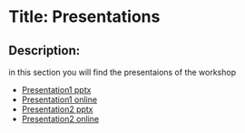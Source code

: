 # Title: Presentations



## Description: 
in this section you will find the presentaions of the workshop

* [Presentation1 pptx](https://github.com/youssefboutaleb/colorizeblack-whitephotos/blob/main/presentation.pptx)
* [Presentation1 online](https://docs.google.com/presentation/d/1_bRvicoxBW-6qKgf8_YvGHCadxwLtUI3TfTcsdKdURk/edit?usp=sharing)
* [Presentation2 pptx](https://github.com/youssefboutaleb/colorizeblack-whitephotos/blob/main/presentation.pptx)
* [Presentation2 online](https://docs.google.com/presentation/d/1jyvOxbSaE_fqAxt6zD_4YYBybSAR1r9mIQ9xLuUS5DY/edit?usp=sharing)
